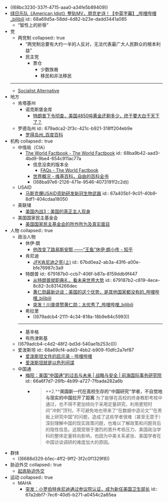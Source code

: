 - ((68bc3230-337f-4715-aaa0-a34fe5b89409))
- [绿日乐队《American Idiot》整轨MV，朋克史诗！【中英字幕】_哔哩哔哩_bilibili](https://www.bilibili.com/video/BV1iU4y1R7hW)
  id:: 68a69d5a-58dd-4d82-b23e-dadd3441a085
	- “智性上的折辱”
- 党
	- 两党制
	  collapsed:: true
		- “两党制总要有大约一半的人反对，无法代表最广大人民群众的根本利益”
		- 民主党
			- 票仓
				- 少数族裔
				- 移民和非法移民
	- ---
	- [Socialist Alternative](https://www.socialistalternative.org/)
- 地方
	- 肯塔基州
		- 诺克斯堡金库
			- [特朗普下令彻查，美国4850吨黄金还剩多少，终于要大白于天下了？](https://mp.weixin.qq.com/s/dxY43PaJvf8pWyKTsUuhmw)
	- 罗德岛州
	  id:: 679adca2-2f3c-421c-b921-318ff204eb9e
		- [罗得岛州_百度百科](https://baike.baidu.com/item/%E7%BD%97%E5%BE%97%E5%B2%9B%E5%B7%9E/3439332)
- 机构
  collapsed:: true
	- 中情局（CIA）
		- [The World Factbook - The World Factbook](https://www.cia.gov/the-world-factbook/)
		  id:: 68ba9b42-aad3-4bd9-9be4-654c911ac77a
			- 信息没卖的版本全
				- [FAQs - The World Factbook](https://www.cia.gov/the-world-factbook/about/faqs/)
			- [世界概况 - 维基百科，自由的百科全书](https://zh.wikipedia.org/wiki/%E4%B8%96%E7%95%8C%E6%A6%82%E5%86%B5)
			- ((68ba97e6-2126-471e-9546-4073191f2c2d))
	- USAID
		- [马斯克爆USAID资助研发新冠生物武器](https://mp.weixin.qq.com/s/XyFCJIiaGXlSGC-c_yOP2Q)
		  id:: 67a405b1-9c01-40b9-8df1-404cdaa18050
	- 美联储
		- [美国内战3：​美国的真正主人现身](https://mp.weixin.qq.com/s/c-nbi2WfMKXlybYcbpJE-Q)
	- 美国国家民主基金会
		- [美国国家民主基金会的所作所为及真实面目](https://m.weibo.cn/detail/5065432461742288#comment)
- 人物
  collapsed:: true
	- 政治人物
		- 休伊·朗
			- [他改变了路易斯安那 ——“王鱼”休伊·朗小传 - 知乎](https://zhuanlan.zhihu.com/p/639092105)
		- 肯尼迪
			- [JFK肯尼迪之死(上)](https://mp.weixin.qq.com/s/YU9odCnFgrTOssytrRldPA)
			  id:: 67bd0ea2-ab3a-43f6-a00e-bfe76987c3a9
		- 特朗普
		  id:: 679187b0-ccb7-406f-b87a-8159ddb9f447
			- [从特朗普就职典礼，看未来世界大势](https://mp.weixin.qq.com/s/noAIC4qhIJlShrWmq1dLwg)
			  id:: 679187b2-c819-4ece-8c82-3c8314266dec
			- [黄仁勋最新访谈：美国的这个优势，是其他国家都没有的_哔哩哔哩_bilibili](https://www.bilibili.com/video/BV1um8uzTEY8/)
			- [突发！川普盛赞黄仁勋：太优秀了_哔哩哔哩_bilibili](https://www.bilibili.com/video/BV11SbyzZEZh/)
		- 希拉里
			- ((679adcb4-2111-4c34-818a-18b9e84c5993))
		- ---
		- 基辛格
		- 布热津斯基
	- ((679adcb4-c4d2-48f2-bd3d-540ae1b253c0))
	- 爱泼斯坦
	  id:: 68a69cf4-add3-4bb2-b909-f0dfc2a7ef87
		- [爱泼斯坦文件的启示录 - 哔哩哔哩](https://www.bilibili.com/read/cv29118640/)
		- [爱泼斯坦就是以色列间谍](https://mp.weixin.qq.com/s/dC7Ahyk4Q6wisDho9bdFYQ)
	- 中国通
		- [梅阳：美国“中国通”的过去与未来 | 战略与安全 | 前海国际事务研究院](https://www.qiia.org/zh-hans/node/1306)
		  id:: 66a6f7d7-26fb-4b99-a727-7fbada282a6b
			- >**2.****美国新一代在高校生存的“中国研究”学者，不自觉地与现实的中国拉开了距离**
			  为了能够在高校的终身教职考核中通过，也不得不更加倾向于采用定量研究，利用更短时间“冲刺”顶刊，不可避免地也带来了“在数据中造论文”“在黑板上研究中国”的问题，造成了这些学者很难（甚至无意于）深刻理解中国的现实政策问题，也难以了解政策和问题背后的隐性信息。这既受限于激烈的晋升考核压力、美国政治学科的整体定量转向影响，也因为中美关系紧张、美国学者在中国访谈调研的难度加大的原因。
- 群体
	- ((6688d329-b1ec-4ff2-9ff2-3f2c0f1329f8))
- 胁迫外交
  collapsed:: true
	- [起底胁迫外交](http://www.qstheory.cn/qshyjx/2021-05/11/c_1127431456.htm)
- 运动
  collapsed:: true
	- MAHA
		- [突发：小罗伯特肯尼迪通过参议院认证，成为新任美国卫生部长](https://mp.weixin.qq.com/s/T_lF9zEeEXO0rzxzfrlHGQ)
		  id:: 67a2dbf7-7ec6-40d5-b271-a0454c2a85ea